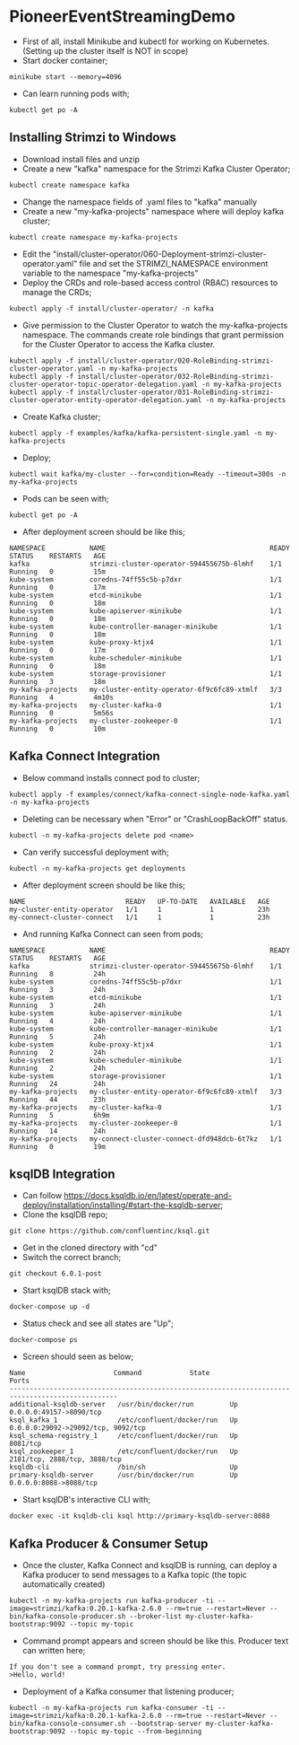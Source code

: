 # PioneerEventStreamingDemo
- First of all, install Minikube and kubectl for working on Kubernetes. (Setting up the cluster itself is NOT in scope)
- Start docker container;
```
minikube start --memory=4096
```
- Can learn running pods with;
```
kubectl get po -A
```
## Installing Strimzi to Windows
- Download install files and unzip
- Create a new "kafka" namespace for the Strimzi Kafka Cluster Operator;
```
kubectl create namespace kafka
```
- Change the namespace fields of .yaml files to "kafka" manually
- Create a new "my-kafka-projects" namespace where will deploy kafka cluster;
```
kubectl create namespace my-kafka-projects
```
- Edit the "install/cluster-operator/060-Deployment-strimzi-cluster-operator.yaml" file and set the STRIMZI_NAMESPACE environment variable to the namespace "my-kafka-projects"
- Deploy the CRDs and role-based access control (RBAC) resources to manage the CRDs;
```
kubectl apply -f install/cluster-operator/ -n kafka
```
- Give permission to the Cluster Operator to watch the my-kafka-projects namespace. The commands create role bindings that grant permission for the Cluster Operator to access the Kafka cluster. 
```
kubectl apply -f install/cluster-operator/020-RoleBinding-strimzi-cluster-operator.yaml -n my-kafka-projects
kubectl apply -f install/cluster-operator/032-RoleBinding-strimzi-cluster-operator-topic-operator-delegation.yaml -n my-kafka-projects
kubectl apply -f install/cluster-operator/031-RoleBinding-strimzi-cluster-operator-entity-operator-delegation.yaml -n my-kafka-projects
```
- Create Kafka cluster;
```
kubectl apply -f examples/kafka/kafka-persistent-single.yaml -n my-kafka-projects
```
- Deploy;
```
kubectl wait kafka/my-cluster --for=condition=Ready --timeout=300s -n my-kafka-projects
```
- Pods can be seen with;
```
kubectl get po -A
```
- After deployment screen should be like this;
```
NAMESPACE           NAME                                         READY   STATUS    RESTARTS   AGE
kafka               strimzi-cluster-operator-594455675b-6lmhf    1/1     Running   0          15m
kube-system         coredns-74ff55c5b-p7dxr                      1/1     Running   0          17m
kube-system         etcd-minikube                                1/1     Running   0          18m
kube-system         kube-apiserver-minikube                      1/1     Running   0          18m
kube-system         kube-controller-manager-minikube             1/1     Running   0          18m
kube-system         kube-proxy-ktjx4                             1/1     Running   0          17m
kube-system         kube-scheduler-minikube                      1/1     Running   0          18m
kube-system         storage-provisioner                          1/1     Running   3          18m
my-kafka-projects   my-cluster-entity-operator-6f9c6fc89-xtmlf   3/3     Running   4          4m10s
my-kafka-projects   my-cluster-kafka-0                           1/1     Running   0          5m56s
my-kafka-projects   my-cluster-zookeeper-0                       1/1     Running   0          10m
```
## Kafka Connect Integration
- Below command installs connect pod to cluster;
```
kubectl apply -f examples/connect/kafka-connect-single-node-kafka.yaml -n my-kafka-projects
```
- Deleting can be necessary when "Error" or "CrashLoopBackOff" status.
```
kubectl -n my-kafka-projects delete pod <name>
```
- Can verify successful deployment with;
```
kubectl -n my-kafka-projects get deployments
```
- After deployment screen should be like this;
```
NAME                         READY   UP-TO-DATE   AVAILABLE   AGE
my-cluster-entity-operator   1/1     1            1           23h
my-connect-cluster-connect   1/1     1            1           23h
```
- And running Kafka Connect can seen from pods;
```
NAMESPACE           NAME                                         READY   STATUS    RESTARTS   AGE
kafka               strimzi-cluster-operator-594455675b-6lmhf    1/1     Running   8          24h
kube-system         coredns-74ff55c5b-p7dxr                      1/1     Running   3          24h
kube-system         etcd-minikube                                1/1     Running   3          24h
kube-system         kube-apiserver-minikube                      1/1     Running   4          24h
kube-system         kube-controller-manager-minikube             1/1     Running   5          24h
kube-system         kube-proxy-ktjx4                             1/1     Running   2          24h
kube-system         kube-scheduler-minikube                      1/1     Running   2          24h
kube-system         storage-provisioner                          1/1     Running   24         24h
my-kafka-projects   my-cluster-entity-operator-6f9c6fc89-xtmlf   3/3     Running   44         23h
my-kafka-projects   my-cluster-kafka-0                           1/1     Running   5          6h9m
my-kafka-projects   my-cluster-zookeeper-0                       1/1     Running   14         24h
my-kafka-projects   my-connect-cluster-connect-dfd948dcb-6t7kz   1/1     Running   0          19m
```
## ksqlDB Integration
- Can follow https://docs.ksqldb.io/en/latest/operate-and-deploy/installation/installing/#start-the-ksqldb-server;
- Clone the ksqlDB repo;
```
git clone https://github.com/confluentinc/ksql.git
```
- Get in the cloned directory with "cd"
- Switch the correct branch;
```
git checkout 6.0.1-post
```
- Start ksqlDB stack with;
```
docker-compose up -d
```
- Status check and see all states are "Up";
```
docker-compose ps
```
- Screen should seen as below;
```
Name                      Command            State                 Ports
-------------------------------------------------------------------------------------------------
additional-ksqldb-server   /usr/bin/docker/run         Up      0.0.0.0:49157->8090/tcp
ksql_kafka_1               /etc/confluent/docker/run   Up      0.0.0.0:29092->29092/tcp, 9092/tcp
ksql_schema-registry_1     /etc/confluent/docker/run   Up      8081/tcp
ksql_zookeeper_1           /etc/confluent/docker/run   Up      2181/tcp, 2888/tcp, 3888/tcp
ksqldb-cli                 /bin/sh                     Up
primary-ksqldb-server      /usr/bin/docker/run         Up      0.0.0.0:8088->8088/tcp
```
- Start ksqlDB's interactive CLI with;
```
docker exec -it ksqldb-cli ksql http://primary-ksqldb-server:8088
```
## Kafka Producer & Consumer Setup
- Once the cluster, Kafka Connect and ksqlDB is running, can deploy a Kafka producer to send messages to a Kafka topic (the topic automatically created)
```
kubectl -n my-kafka-projects run kafka-producer -ti --image=strimzi/kafka:0.20.1-kafka-2.6.0 --rm=true --restart=Never -- bin/kafka-console-producer.sh --broker-list my-cluster-kafka-bootstrap:9092 --topic my-topic
```
- Command prompt appears and screen should be like this. Producer text can written here;
```
If you don't see a command prompt, try pressing enter.
>Hello, world!
```
- Deployment of a Kafka consumer that listening producer;
```
kubectl -n my-kafka-projects run kafka-consumer -ti --image=strimzi/kafka:0.20.1-kafka-2.6.0 --rm=true --restart=Never -- bin/kafka-console-consumer.sh --bootstrap-server my-cluster-kafka-bootstrap:9092 --topic my-topic --from-beginning
```
